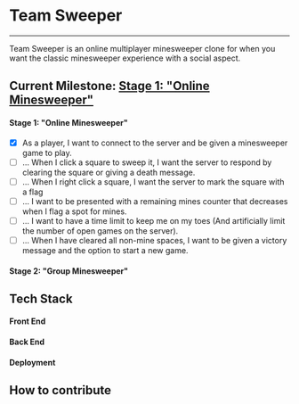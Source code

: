 # Team Sweeper
***


Team Sweeper is an online multiplayer minesweeper clone for when you want the classic minesweeper experience with a social aspect.

## Current Milestone: [Stage 1: "Online Minesweeper"](#stage-1-%22online-minesweeper%22)
#### Stage 1: "Online Minesweeper"
- [x] As a player, I want to connect to the server and be given a minesweeper game to play.
- [ ] ... When I click a square to sweep it, I want the server to respond by clearing the square or giving a death message.
- [ ] ... When I right click a square, I want the server to mark the square with a flag
- [ ] ... I want to be presented with a remaining mines counter that decreases when I flag a spot for mines.
- [ ] ... I want to have a time limit to keep me on my toes (And artificially limit the number of open games on the server).
- [ ] ... When I have cleared all non-mine spaces, I want to be given a victory message and the option to start a new game.
#### Stage 2: "Group Minesweeper"

## Tech Stack
#### Front End
#### Back End
#### Deployment

## How to contribute
